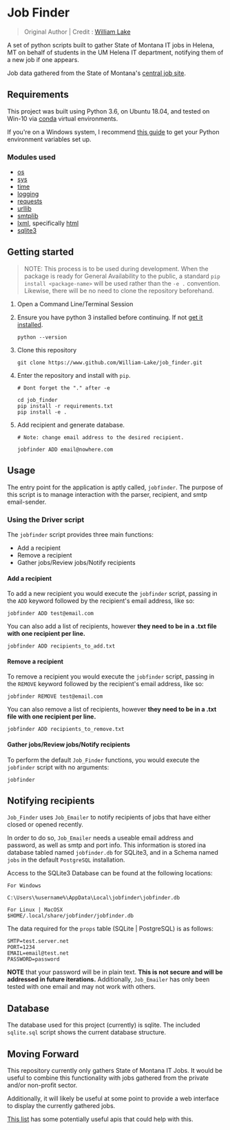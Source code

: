 # Job Finder

>Original Author | Credit : [William Lake](https://github.com/William-Lake/job_finder)

A set of python scripts built to gather State of Montana IT jobs in Helena, MT on behalf of students in the UM Helena IT department, notifying them of a new job if one appears.

Job data gathered from the State of Montana's [central job site](https://mtstatejobs.taleo.net/careersection/200/jobsearch.ftl?lang=en).

## Requirements

This project was built using Python 3.6, on Ubuntu 18.04, and tested
on Win-10 via [conda](https://conda.io/docs/) virtual environments.

If you're on a Windows system, I recommend [this guide](https://github.com/BurntSushi/nfldb/wiki/Python-&-pip-Windows-installation) to get your Python environment variables set up.

### Modules used

- [os](https://docs.python.org/3.6/library/os.html)
- [sys](https://docs.python.org/3.6/library/sys.html)
- [time](https://docs.python.org/3.6/library/time.html)
- [logging](https://docs.python.org/3.6/howto/logging.html)
- [requests](http://docs.python-requests.org/en/master/)
- [urllib](https://docs.python.org/3.6/library/urllib.html)
- [smtplib](https://docs.python.org/3.6/library/smtplib.html)
- [lxml](http://lxml.de/), specifically [html](http://lxml.de/lxmlhtml.html)
- [sqlite3](https://docs.python.org/3.6/library/sqlite3.html)

## Getting started

>NOTE: This process is to be used during development. When the package is ready
> for General Availability to the public, a standard `pip install <package-name>`
> will be used rather than the `-e .` convention. Likewise, there will be no
> need to clone the repository beforehand.

1. Open a Command Line/Terminal Session
1. Ensure you have python 3 installed before continuing. If not [get it installed](https://wiki.python.org/moin/BeginnersGuide/Download).

    ```shell
    python --version
    ```

1. Clone this repository

    ```shell
    git clone https://www.github.com/William-Lake/job_finder.git
    ```

1. Enter the repository and install with `pip`.

    ```shell
    # Dont forget the "." after -e

    cd job_finder
    pip install -r requirements.txt
    pip install -e .
    ```

1. Add recipient and generate database.

    ```shell
    # Note: change email address to the desired recipient.

    jobfinder ADD email@nowhere.com
    ```

## Usage

The entry point for the application is aptly called, `jobfinder`. The purpose of this script is to manage interaction with the parser, recipient, and smtp email-sender.

### Using the Driver script

The `jobfinder` script provides three main functions:

- Add a recipient
- Remove a recipient
- Gather jobs/Review jobs/Notify recipients

#### Add a recipient

To add a new recipient you would execute the `jobfinder` script, passing in the `ADD` keyword followed by the recipient's email address, like so:

```shell
jobfinder ADD test@email.com
```

You can also add a list of recipients, however **they need to be in a .txt file with one recipient per line.**

```shell
jobfinder ADD recipients_to_add.txt
```

#### Remove a recipient

To remove a recipient you would execute the `jobfinder` script, passing in the `REMOVE` keyword followed by the recipient's email address, like so:

```shell
jobfinder REMOVE test@email.com
```

You can also remove a list of recipients, however **they need to be in a .txt file with one recipient per line.**

```shell
jobfinder ADD recipients_to_remove.txt
```

#### Gather jobs/Review jobs/Notify recipients

To perform the default `Job_Finder` functions, you would execute the `jobfinder` script with no arguments:

```shell
jobfinder
```

## Notifying recipients

`Job_Finder` uses `Job_Emailer` to notify recipients of jobs that have either closed or opened recently.

In order to do so, `Job_Emailer` needs a useable email address and password, as well as smtp and port info. This information is stored ina  database tabled named `jobfinder.db` for SQLite3, and in a Schema named `jobs` in
the default `PostgreSQL` installation.

Access to the SQLite3 Database can be found at the following locations:

```shell
For Windows

C:\Users\%username%\AppData\Local\jobfinder\jobfinder.db

For Linux | MacOSX
$HOME/.local/share/jobfinder/jobfinder.db
```

The data required for the `props` table (SQLite | PostgreSQL) is as follows:

```shell
SMTP=test.server.net
PORT=1234
EMAIL=email@test.net
PASSWORD=password
```

**NOTE** that your password will be in plain text. **This is not secure and will be addressed in future iterations.** Additionally, `Job_Emailer` has only been tested with one email and may not work with others.

## Database

The database used for this project (currently) is sqlite. The included `sqlite.sql` script shows the current database structure.

## Moving Forward

This repository currently only gathers State of Montana IT Jobs. It would be useful to combine this functionality with jobs gathered from the private and/or non-profit sector.

Additionally, it will likely be useful at some point to provide a web interface to display the currently gathered jobs.

[This list](https://github.com/toddmotto/public-apis#jobs) has some potentially useful apis that could help with this.
